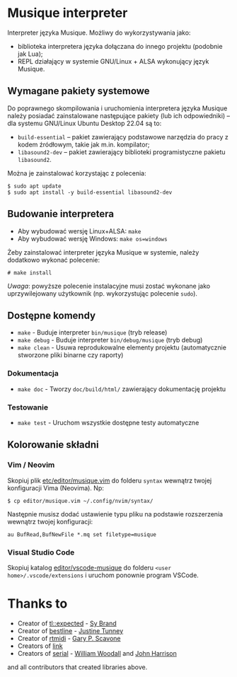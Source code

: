 # Musique interpreter

Interpreter języka Musique. Możliwy do wykorzystywania jako:

- biblioteka interpretera języka dołączana do innego projektu (podobnie jak Lua);
- REPL działający w systemie GNU/Linux + ALSA wykonujący język Musique.

## Wymagane pakiety systemowe

Do poprawnego skompilowania i uruchomienia interpretera języka Musique należy posiadać zainstalowane następujące pakiety (lub ich odpowiedniki) – dla systemu GNU/Linux Ubuntu Desktop 22.04 są to:

- `build-essential` – pakiet zawierający podstawowe narzędzia do pracy z kodem źródłowym, takie jak m.in. kompilator;
- `libasound2-dev` – pakiet zawierający biblioteki programistyczne pakietu `libasound2`.

Można je zainstalować korzystając z polecenia:

```
$ sudo apt update
$ sudo apt install -y build-essential libasound2-dev
```

## Budowanie interpretera

- Aby wybudować wersję Linux+ALSA: `make`
- Aby wybudować wersję Windows: `make os=windows`

Żeby zainstalować interpreter języka Musique w systemie, należy dodatkowo wykonać polecenie:

```
# make install
```

*Uwaga*: powyższe polecenie instalacyjne musi zostać wykonane jako uprzywilejowany użytkownik (np. wykorzystując polecenie `sudo`).

## Dostępne komendy

- `make` - Buduje interpreter `bin/musique` (tryb release)
- `make debug` - Buduje interpreter `bin/debug/musique` (tryb debug)
- `make clean` - Usuwa reprodukowalne elementy projektu (automatycznie stworzone pliki binarne czy raporty)

### Dokumentacja

- `make doc` - Tworzy `doc/build/html/` zawierający dokumentację projektu

### Testowanie

- `make test` - Uruchom wszystkie dostępne testy automatyczne

## Kolorowanie składni

### Vim / Neovim

Skopiuj plik [etc/editor/musique.vim](etc/editor/musique.vim) do folderu `syntax` wewnątrz twojej konfiguracji Vima (Neovima). Np:

```console
$ cp editor/musique.vim ~/.config/nvim/syntax/
```

Następnie musisz dodać ustawienie typu pliku na podstawie rozszerzenia wewnątrz twojej konfiguracji:

```vim
au BufRead,BufNewFile *.mq set filetype=musique
```

### Visual Studio Code

Skopiuj katalog [editor/vscode-musique](editor/vscode-musique) do folderu `<user home>/.vscode/extensions` i uruchom ponownie program VSCode.

# Thanks to

- Creator of [tl::expected](https://github.com/TartanLlama/expected) - [Sy Brand](https://sybrand.ink/)
- Creator of [bestline](https://github.com/jart/bestline) - [Justine Tunney](https://justinetunney.com/)
- Creator of [rtmidi](https://github.com/thestk/rtmidi/) - [Gary P. Scavone](http://www.music.mcgill.ca/~gary/)
- Creators of [link](https://github.com/Ableton/link)
- Creators of [serial](https://github.com/wjwwood/serial) - [William Woodall](https://github.com/wjwwood/) and [John Harrison](https://github.com/ashgti)

and all contributors that created libraries above.

